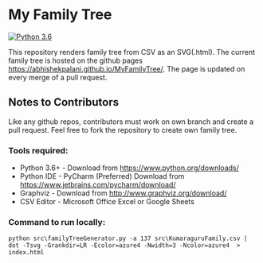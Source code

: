 # My Family Tree
[![Python 3.6](https://img.shields.io/badge/python-3.6-blue.svg)](https://www.python.org/downloads/release/python-360/)

This repository renders family tree from CSV as an SVG(.html). The current family tree is hosted on the github pages https://abhishekpalani.github.io/MyFamilyTree/. The page is updated on every merge of a pull request.

## Notes to Contributors
Like any github repos, contributors must work on own branch and create a pull request. Feel free to fork the repository to create own family tree.
### Tools required:
- Python 3.6+ - Download from https://www.python.org/downloads/
- Python IDE - PyCharm (Preferred) Download from https://www.jetbrains.com/pycharm/download/
- Graphviz - Download from http://www.graphviz.org/download/
- CSV Editor - Microsoft Office Excel or Google Sheets
### Command to run locally:
``` python src\familyTreeGenerator.py -a 137 src\KumaraguruFamily.csv | dot -Tsvg -Grankdir=LR -Ecolor=azure4 -Nwidth=3 -Ncolor=azure4  > index.html ```
